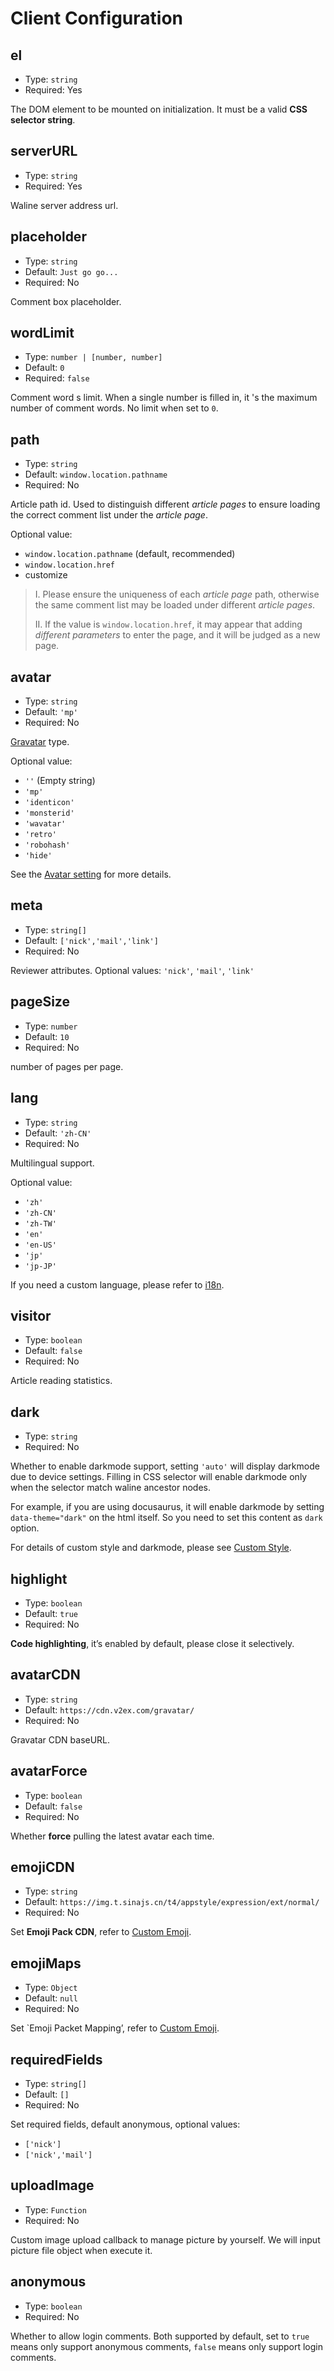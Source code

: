 # Client Configuration

## el

- Type: `string`
- Required: Yes

The DOM element to be mounted on initialization. It must be a valid **CSS selector string**.

## serverURL

- Type: `string`
- Required: Yes

Waline server address url.

## placeholder

- Type: `string`
- Default: `Just go go...`
- Required: No

Comment box placeholder.

## wordLimit

- Type: `number | [number, number]`
- Default: `0`
- Required: `false`

Comment word s limit. When a single number is filled in, it 's the maximum number of comment words. No limit when set to `0`.

## path

- Type: `string`
- Default: `window.location.pathname`
- Required: No

Article path id. Used to distinguish different _article pages_ to ensure loading the correct comment list under the _article page_.

Optional value:

- `window.location.pathname` (default, recommended)
- `window.location.href`
- customize

> I. Please ensure the uniqueness of each _article page_ path, otherwise the same comment list may be loaded under different _article pages_.
>
> II. If the value is `window.location.href`, it may appear that adding _different parameters_ to enter the page, and it will be judged as a new page.

## avatar

- Type: `string`
- Default: `'mp'`
- Required: No

[Gravatar](http://gravatar.com/) type.

Optional value:

- `''` (Empty string)
- `'mp'`
- `'identicon'`
- `'monsterid'`
- `'wavatar'`
- `'retro'`
- `'robohash'`
- `'hide'`

See the [Avatar setting](./avatar.md) for more details.

## meta

- Type: `string[]`
- Default: `['nick','mail','link']`
- Required: No

Reviewer attributes. Optional values: `'nick'`, `'mail'`, `'link'`

## pageSize

- Type: `number`
- Default: `10`
- Required: No

number of pages per page.

## lang

- Type: `string`
- Default: `'zh-CN'`
- Required: No

Multilingual support.

Optional value:

- `'zh'`
- `'zh-CN'`
- `'zh-TW'`
- `'en'`
- `'en-US'`
- `'jp'`
- `'jp-JP'`

If you need a custom language, please refer to [i18n](./i18n.md).

## visitor

- Type: `boolean`
- Default: `false`
- Required: No

Article reading statistics.

## dark

- Type: `string`
- Required: No

Whether to enable darkmode support, setting `'auto'` will display darkmode due to device settings. Filling in CSS selector will enable darkmode only when the selector match waline ancestor nodes.

For example, if you are using docusaurus, it will enable darkmode by setting `data-theme="dark"` on the html itself. So you need to set this content as `dark` option.

For details of custom style and darkmode, please see [Custom Style](./style.md).

## highlight

- Type: `boolean`
- Default: `true`
- Required: No

**Code highlighting**, it’s enabled by default, please close it selectively.

## avatarCDN

- Type: `string`
- Default: `https://cdn.v2ex.com/gravatar/`
- Required: No

Gravatar CDN baseURL.

## avatarForce

- Type: `boolean`
- Default: `false`
- Required: No

Whether **force** pulling the latest avatar each time.

## emojiCDN

- Type: `string`
- Default: `https://img.t.sinajs.cn/t4/appstyle/expression/ext/normal/`
- Required: No

Set **Emoji Pack CDN**, refer to [Custom Emoji](./emoji.md).

## emojiMaps

- Type: `Object`
- Default: `null`
- Required: No

Set `Emoji Packet Mapping’, refer to [Custom Emoji](./emoji.md).

## requiredFields

- Type: `string[]`
- Default: `[]`
- Required: No

Set required fields, default anonymous, optional values:

- `['nick']`
- `['nick','mail']`

## uploadImage

- Type: `Function`
- Required: No

Custom image upload callback to manage picture by yourself. We will input picture file object when execute it.

## anonymous

- Type: `boolean`
- Required: No

Whether to allow login comments. Both supported by default, set to `true` means only support anonymous comments, `false` means only support login comments.

